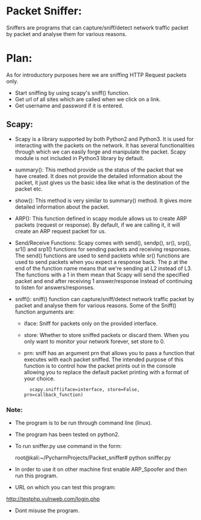 # Packet Sniffer:

Sniffers are programs that can capture/sniff/detect network traffic 
packet by packet and analyse them for various reasons.

# Plan:
As for introductory purposes here we are sniffing HTTP Request packets only.
- Start sniffing by using scapy's sniff() function.
- Get url of all sites which are called when we click on a link.
- Get username and password if it is entered.

## Scapy:

- Scapy is a library supported by both Python2 and Python3. It is used
  for interacting with the packets on the network. It has several 
  functionalities through which we can easily forge and manipulate the 
  packet. Scapy module is not included in Python3 library by default.
  
- summary(): This method provide us the status of the packet that we
 have created. It does not provide the detailed information about the 
 packet, it just gives us the basic idea like what is the destination 
 of the packet etc.

- show(): This method is very similar to summary() method. It gives
 more detailed information about the packet.

- ARP(): This function defined in scapy module allows us to create 
ARP packets (request or response). By default, if we are calling it, 
it will create an ARP request packet for us. 

- Send/Receive Functions: Scapy comes with send(), sendp(), sr(), srp(),
sr1() and srp1() functions for sending packets and receiving responses.
The send() functions are used to send  packets while sr() functions are
used to send  packets when you expect a response back. The p at the end 
of the function name means that we're sending at L2 instead of L3. The 
functions with a 1 in them mean that Scapy will send the specified packet
and end after receiving 1 answer/response instead of continuing to listen
for answers/responses.

- sniff(): sniff() function can capture/sniff/detect network traffic packet by 
  packet and analyse them for various reasons. Some of the Sniff() 
  function arguments are:
	- iface: Sniff for packets only on the provided interface.
	- store: Whether to store sniffed packets or discard them. When you 
             only want to monitor your network forever, set store to 0.
	- prn: sniff has an argument prn that allows you to pass a function that
           executes with each packet sniffed. The intended purpose of this function
           is to control how the packet prints out in the console allowing you to 
		   replace the default packet printing with a format of your choice.
		   
  
			scapy.sniff(iface=interface, store=False, prn=callback_function)

 
 
 ### Note:
- The program is to be run through command line (linux).
- The program has been tested on python2.
   
- To run sniffer.py use command in the form:
   
   root@kali:~/PycharmProjects/Packet_sniffer# python sniffer.py
  
- In order to use it on other machine first enable ARP_Spoofer and
  then run this program. 
- URL on which you can test this program:

http://testphp.vulnweb.com/login.php
	
- Dont misuse the program.